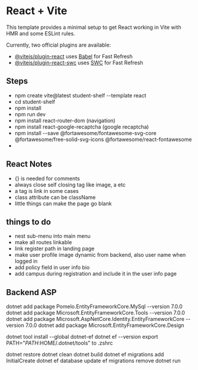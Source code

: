 # React + Vite

This template provides a minimal setup to get React working in Vite with HMR and some ESLint rules.

Currently, two official plugins are available:

- [@vitejs/plugin-react](https://github.com/vitejs/vite-plugin-react/blob/main/packages/plugin-react/README.md) uses [Babel](https://babeljs.io/) for Fast Refresh
- [@vitejs/plugin-react-swc](https://github.com/vitejs/vite-plugin-react-swc) uses [SWC](https://swc.rs/) for Fast Refresh



## Steps

- npm create vite@latest student-shelf --template react
- cd student-shelf
- npm install
- npm run dev
- npm install react-router-dom (navigation)
- npm install react-google-recaptcha (google recaptcha)
- npm install --save @fortawesome/fontawesome-svg-core @fortawesome/free-solid-svg-icons @fortawesome/react-fontawesome
- 

## React Notes

- {} is needed for comments
- always close self closing tag like image, a etc
- a tag is link in some cases
- class attribute can be className
- little things can make the page go blank






## things to do
- nest sub-menu into main menu
- make all routes linkable
- link register path in landing page
- make user profile image dynamic from backend, also user name when logged in
- add policy field in user info bio
- add campus during registration and include it in the user info page



## Backend ASP
dotnet add package Pomelo.EntityFrameworkCore.MySql --version 7.0.0
dotnet add package Microsoft.EntityFrameworkCore.Tools --version 7.0.0
dotnet add package Microsoft.AspNetCore.Identity.EntityFrameworkCore --version 7.0.0
dotnet add package Microsoft.EntityFrameworkCore.Design


dotnet tool install --global dotnet-ef
dotnet ef --version
export PATH="$PATH:$HOME/.dotnet/tools" to .zshrc

dotnet restore
dotnet clean
dotnet build
dotnet ef migrations add InitialCreate
dotnet ef database update
ef migrations remove
dotnet run